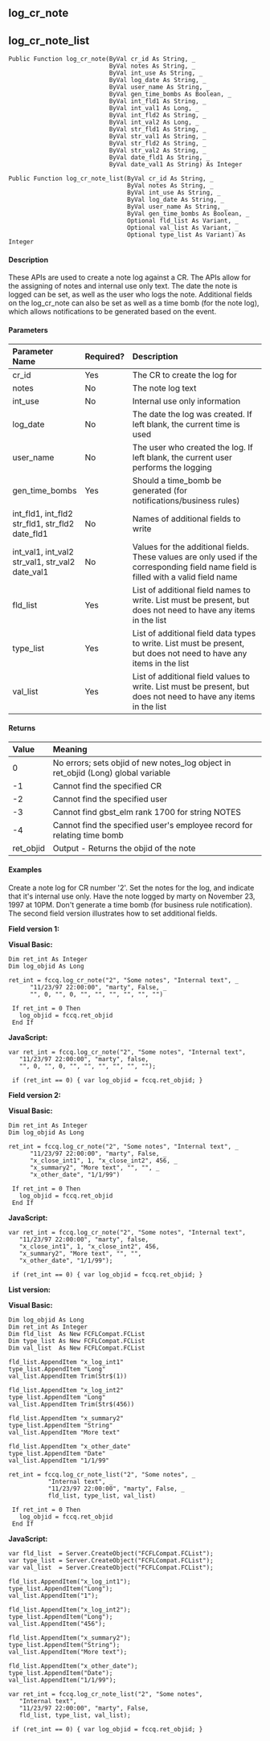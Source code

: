 log_cr_note
-------------

log_cr_note_list
------------------

```
Public Function log_cr_note(ByVal cr_id As String, _
                            ByVal notes As String, _
                            ByVal int_use As String, _
                            ByVal log_date As String, _
                            ByVal user_name As String, _
                            ByVal gen_time_bombs As Boolean, _
                            ByVal int_fld1 As String, _
                            ByVal int_val1 As Long, _
                            ByVal int_fld2 As String, _
                            ByVal int_val2 As Long, _
                            ByVal str_fld1 As String, _
                            ByVal str_val1 As String, _
                            ByVal str_fld2 As String, _
                            ByVal str_val2 As String, _
                            ByVal date_fld1 As String, _
                            ByVal date_val1 As String) As Integer
```

```
Public Function log_cr_note_list(ByVal cr_id As String, _
                                 ByVal notes As String, _
                                 ByVal int_use As String, _
                                 ByVal log_date As String, _
                                 ByVal user_name As String, _
                                 ByVal gen_time_bombs As Boolean, _
                                 Optional fld_list As Variant, _
                                 Optional val_list As Variant, _
                                 Optional type_list As Variant) As Integer
```

#### Description

These APIs are used to create a note log against a CR. The APIs allow for the assigning of notes and internal use only text. The date the note is logged can be set, as well as the user who logs the note. Additional fields on the log_cr_note can also be set as well as a time bomb (for the note log), which allows notifications to be generated based on the event.

#### Parameters

| Parameter Name | Required? | Description |
|:--- |:--- |:--- |
| cr_id | Yes | The CR to create the log for |
| notes | No | The note log text |
| int_use | No | Internal use only information |
| log_date | No | The date the log was created. If left blank, the current time is used |
| user_name | No | The user who created the log. If left blank, the current user performs the logging |
| gen_time_bombs | Yes | Should a time_bomb be generated (for notifications/business rules) |
| int_fld1, int_fld2<br>str_fld1, str_fld2<br>date_fld1 | No | Names of additional fields to write |
| int_val1, int_val2<br>str_val1, str_val2<br>date_val1 | No | Values for the additional fields. These values are only used if the corresponding field name field is filled with a valid field name |
| fld_list | Yes | List of additional field names to write. List must be present, but does not need to have any items in the list |
| type_list | Yes | List of additional field data types to write. List must be present, but does not need to have any items in the list |
| val_list | Yes | List of additional field values to write. List must be present, but does not need to have any items in the list |

#### Returns

| Value | Meaning |
|:--- |:--- |
| 0 | No errors; sets objid of new notes_log object in ret_objid (Long) global variable |
| -1 | Cannot find the specified CR |
| -2 | Cannot find the specified user |
| -3 | Cannot find gbst_elm rank 1700 for string NOTES |
| -4 | Cannot find the specified user's employee record for relating time bomb |
| ret_objid | Output - Returns the objid of the note |

#### Examples

Create a note log for CR number '2'. Set the notes for the log, and indicate that it's internal use only. Have the note logged by marty on November 23, 1997 at 10PM. Don't generate a time bomb (for business rule notification).  The second field version illustrates how to set additional fields.

**Field version 1:**

**Visual Basic:**
```  
Dim ret_int As Integer
Dim log_objid As Long

ret_int = fccq.log_cr_note("2", "Some notes", "Internal text", _
      "11/23/97 22:00:00", "marty", False, _
      "", 0, "", 0, "", "", "", "", "", "")

 If ret_int = 0 Then
   log_objid = fccq.ret_objid
 End If  
```

**JavaScript:**
```
var ret_int = fccq.log_cr_note("2", "Some notes", "Internal text",
   "11/23/97 22:00:00", "marty", false,
   "", 0, "", 0, "", "", "", "", "", "");

 if (ret_int == 0) { var log_objid = fccq.ret_objid; }
```

**Field version 2:**

**Visual Basic:**
```  
Dim ret_int As Integer
Dim log_objid As Long

ret_int = fccq.log_cr_note("2", "Some notes", "Internal text", _
      "11/23/97 22:00:00", "marty", False, _
      "x_close_int1", 1, "x_close_int2", 456, _
      "x_summary2", "More text", "", "", _
      "x_other_date", "1/1/99")

 If ret_int = 0 Then
   log_objid = fccq.ret_objid
 End If  
```

**JavaScript:**
```
var ret_int = fccq.log_cr_note("2", "Some notes", "Internal text",
   "11/23/97 22:00:00", "marty", false,
   "x_close_int1", 1, "x_close_int2", 456,
   "x_summary2", "More text", "", "",  
   "x_other_date", "1/1/99");

 if (ret_int == 0) { var log_objid = fccq.ret_objid; }
```

**List version:**

**Visual Basic:**
```
Dim log_objid As Long
Dim ret_int As Integer
Dim fld_list  As New FCFLCompat.FCList
Dim type_list As New FCFLCompat.FCList
Dim val_list  As New FCFLCompat.FCList

fld_list.AppendItem "x_log_int1"
type_list.AppendItem "Long"
val_list.AppendItem Trim(Str$(1))

fld_list.AppendItem "x_log_int2"
type_list.AppendItem "Long"
val_list.AppendItem Trim(Str$(456))

fld_list.AppendItem "x_summary2"
type_list.AppendItem "String"
val_list.AppendItem "More text"

fld_list.AppendItem "x_other_date"
type_list.AppendItem "Date"
val_list.AppendItem "1/1/99"

ret_int = fccq.log_cr_note_list("2", "Some notes", _
           "Internal text", _
           "11/23/97 22:00:00", "marty", False, _
           fld_list, type_list, val_list)

 If ret_int = 0 Then
   log_objid = fccq.ret_objid
 End If  
```

**JavaScript:**
```
var fld_list  = Server.CreateObject("FCFLCompat.FCList");
var type_list = Server.CreateObject("FCFLCompat.FCList");
var val_list  = Server.CreateObject("FCFLCompat.FCList");

fld_list.AppendItem("x_log_int1");
type_list.AppendItem("Long");
val_list.AppendItem("1");

fld_list.AppendItem("x_log_int2");
type_list.AppendItem("Long");
val_list.AppendItem("456");

fld_list.AppendItem("x_summary2");
type_list.AppendItem("String");
val_list.AppendItem("More text");

fld_list.AppendItem("x_other_date");
type_list.AppendItem("Date");
val_list.AppendItem("1/1/99");

var ret_int = fccq.log_cr_note_list("2", "Some notes",
   "Internal text",
   "11/23/97 22:00:00", "marty", False,  
   fld_list, type_list, val_list);

 if (ret_int == 0) { var log_objid = fccq.ret_objid; }
``` 